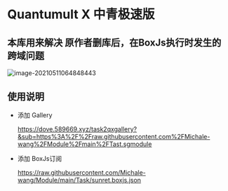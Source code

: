 # Quantumult X 中青极速版


## 本库用来解决 原作者删库后，在BoxJs执行时发生的跨域问题


![image-20210511064848443](http://note.youdao.com/yws/public/resource/f19e14db517658ef635f4a111d194c53/xmlnote/WEBRESOURCEdf9ce99f1eeb4f5abbff19e7ba9425ca/4676)

## 使用说明

- 添加 Gallery
  
  https://dove.589669.xyz/task2qxgallery?&sub=https%3A%2F%2Fraw.githubusercontent.com%2FMichale-wang%2FModule%2Fmain%2FTast.sgmodule

- 添加 BoxJs订阅 

  https://raw.githubusercontent.com/Michale-wang/Module/main/Task/sunret.boxjs.json
